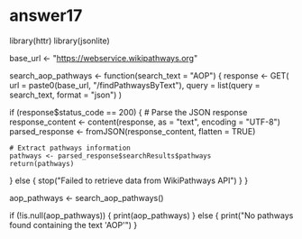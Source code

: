 # answer17

library(httr)
library(jsonlite)

base_url <- "https://webservice.wikipathways.org"

search_aop_pathways <- function(search_text = "AOP") {
  response <- GET(
    url = paste0(base_url, "/findPathwaysByText"),
    query = list(query = search_text, format = "json")
  )
  
  if (response$status_code == 200) {
    # Parse the JSON response
    response_content <- content(response, as = "text", encoding = "UTF-8")
    parsed_response <- fromJSON(response_content, flatten = TRUE)
    
    # Extract pathways information
    pathways <- parsed_response$searchResults$pathways
    return(pathways)
  } else {
    stop("Failed to retrieve data from WikiPathways API")
  }
}

aop_pathways <- search_aop_pathways()

if (!is.null(aop_pathways)) {
  print(aop_pathways)
} else {
  print("No pathways found containing the text 'AOP'")
}
